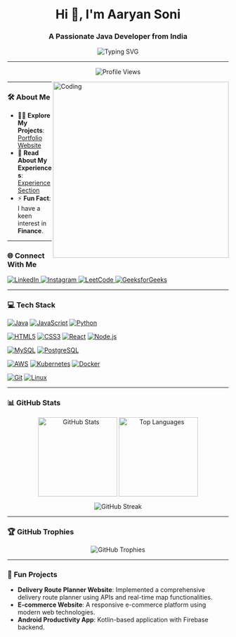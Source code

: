 <h1 align="center">Hi 👋, I'm Aaryan Soni</h1>
<h3 align="center">A Passionate Java Developer from India</h3>

<p align="center">
  <img src="https://readme-typing-svg.demolab.com?font=Fira+Code&size=24&pause=1000&color=0078D7&center=true&width=500&lines=Java+Enthusiast+%7C+Cloud+Computing;Love+to+Explore+and+Learn+New+Technologies;Welcome+to+my+GitHub+Universe!" alt="Typing SVG">
</p>

---

<p align="center">
  <img src="https://komarev.com/ghpvc/?username=aaryann20&label=Profile%20Views&color=0e75b6&style=flat" alt="Profile Views" />
</p>

<img align="right" alt="Coding" width="400" src="https://drive.google.com/file/d/16o7IyfiinqmDTYnOOoCkGTOr8UkiwUHJ/view?usp=sharing" />

---

### 🛠 **About Me**
- 👨‍💻 **Explore My Projects**: [Portfolio Website](https://final-fortfolio-website.vercel.app/#experience)  
- 📄 **Read About My Experiences**: [Experience Section](https://final-fortfolio-website.vercel.app/#experience)  
- ⚡ **Fun Fact**: I have a keen interest in **Finance**.

---

### 🌐 **Connect With Me**
<p align="left">
  <a href="https://www.linkedin.com/in/aaryan-soni2004/" target="_blank">
    <img src="https://img.shields.io/badge/LinkedIn-0077B5?style=for-the-badge&logo=linkedin&logoColor=white" alt="LinkedIn"/>
  </a>
  <a href="https://instagram.com/aaryannn20" target="_blank">
    <img src="https://img.shields.io/badge/Instagram-E4405F?style=for-the-badge&logo=instagram&logoColor=white" alt="Instagram"/>
  </a>
  <a href="https://www.leetcode.com/soniaaryan2020" target="_blank">
    <img src="https://img.shields.io/badge/-LeetCode-FFA116?style=for-the-badge&logo=LeetCode&logoColor=black" alt="LeetCode"/>
  </a>
  <a href="https://auth.geeksforgeeks.org/user/soniaaryxiq7" target="_blank">
    <img src="https://img.shields.io/badge/GeeksforGeeks-298D46?style=for-the-badge&logo=geeksforgeeks&logoColor=white" alt="GeeksforGeeks"/>
  </a>
</p>

---

### 💻 **Tech Stack**
<p align="left">
  <!-- Programming Languages -->
  <a href="https://www.java.com" target="_blank"><img src="https://img.shields.io/badge/Java-ED8B00?style=for-the-badge&logo=openjdk&logoColor=white" alt="Java"/></a>
  <a href="https://developer.mozilla.org/en-US/docs/Web/JavaScript" target="_blank"><img src="https://img.shields.io/badge/JavaScript-F7DF1E?style=for-the-badge&logo=javascript&logoColor=black" alt="JavaScript"/></a>
  <a href="https://www.python.org" target="_blank"><img src="https://img.shields.io/badge/Python-3776AB?style=for-the-badge&logo=python&logoColor=white" alt="Python"/></a>
  
  <!-- Web Development -->
  <a href="https://www.w3.org/html/" target="_blank"><img src="https://img.shields.io/badge/HTML5-E34F26?style=for-the-badge&logo=html5&logoColor=white" alt="HTML5"/></a>
  <a href="https://www.w3schools.com/css/" target="_blank"><img src="https://img.shields.io/badge/CSS3-1572B6?style=for-the-badge&logo=css3&logoColor=white" alt="CSS3"/></a>
  <a href="https://reactjs.org/" target="_blank"><img src="https://img.shields.io/badge/React-20232A?style=for-the-badge&logo=react&logoColor=61DAFB" alt="React"/></a>
  <a href="https://nodejs.org" target="_blank"><img src="https://img.shields.io/badge/Node.js-339933?style=for-the-badge&logo=nodedotjs&logoColor=white" alt="Node.js"/></a>
  
  <!-- Databases -->
  <a href="https://www.mysql.com/" target="_blank"><img src="https://img.shields.io/badge/MySQL-4479A1?style=for-the-badge&logo=mysql&logoColor=white" alt="MySQL"/></a>
  <a href="https://www.postgresql.org" target="_blank"><img src="https://img.shields.io/badge/PostgreSQL-4169E1?style=for-the-badge&logo=postgresql&logoColor=white" alt="PostgreSQL"/></a>
  
  <!-- Cloud & DevOps -->
  <a href="https://aws.amazon.com" target="_blank"><img src="https://img.shields.io/badge/AWS-232F3E?style=for-the-badge&logo=amazonaws&logoColor=white" alt="AWS"/></a>
   <a href="https://kubernetes.io/" target="_blank"><img src="https://img.shields.io/badge/Kubernetes-326CE5?style=for-the-badge&logo=kubernetes&logoColor=white" alt="Kubernetes"/></a>
  <a href="https://www.docker.com/" target="_blank"><img src="https://img.shields.io/badge/Docker-2496ED?style=for-the-badge&logo=docker&logoColor=white" alt="Docker"/></a>
  
  <!-- Tools -->
  <a href="https://git-scm.com/" target="_blank"><img src="https://img.shields.io/badge/Git-F05032?style=for-the-badge&logo=git&logoColor=white" alt="Git"/></a>
  <a href="https://www.linux.org/" target="_blank"><img src="https://img.shields.io/badge/Linux-FCC624?style=for-the-badge&logo=linux&logoColor=black" alt="Linux"/></a>
</p>

---

### 📊 **GitHub Stats**
<p align="center">
  <img align="center" src="https://github-readme-stats.vercel.app/api?username=aaryann20&show_icons=true&locale=en&theme=radical" alt="GitHub Stats" height="180" />
  <img align="center" src="https://github-readme-stats.vercel.app/api/top-langs/?username=aaryann20&layout=compact&theme=radical&hide=html,css" alt="Top Languages" height="180" />
</p>
<p align="center">
  <img align="center" src="https://github-readme-streak-stats.herokuapp.com/?user=aaryann20&theme=radical" alt="GitHub Streak" />
</p>

---

### 🏆 **GitHub Trophies**
<p align="center">
  <img src="https://github-profile-trophy.vercel.app/?username=aaryann20&theme=radical&no-frame=true&row=1&column=7" alt="GitHub Trophies" />
</p>

---

### 🎯 **Fun Projects**
- **Delivery Route Planner Website**: Implemented a comprehensive delivery route planner using APIs and real-time map functionalities.
- **E-commerce Website**: A responsive e-commerce platform using modern web technologies.
- **Android Productivity App**: Kotlin-based application with Firebase backend.
